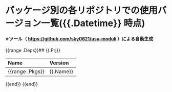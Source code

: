 # パッケージ別の各リポジトリでの使用バージョン一覧({{.Datetime}} 時点)

#### ※ツール（ https://github.com/sky0621/usu-moduli ）による自動生成

{{range .Deps}}## {{.Prj}}

| Name | Version |
| :--- | :--- |
{{range .Pkgs}}| {{.Name}} | {{.Version}} |
{{end}}
{{end}}
